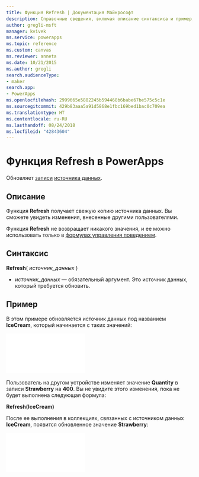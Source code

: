 ```yaml
---
title: Функция Refresh | Документация Майкрософт
description: Справочные сведения, включая описание синтаксиса и пример, для функции Refresh в PowerApps
author: gregli-msft
manager: kvivek
ms.service: powerapps
ms.topic: reference
ms.custom: canvas
ms.reviewer: anneta
ms.date: 10/21/2015
ms.author: gregli
search.audienceType:
- maker
search.app:
- PowerApps
ms.openlocfilehash: 2999665e5882245b594468b6babe67be575c5c1e
ms.sourcegitcommit: 429b83aaa5a91d5868e1fbc169bed1bac0c709ea
ms.translationtype: HT
ms.contentlocale: ru-RU
ms.lasthandoff: 08/24/2018
ms.locfileid: "42843604"
---
```

# <a name="refresh-function-in-powerapps"></a>Функция Refresh в PowerApps
Обновляет [записи](../working-with-tables.md#records) [источника данных](../working-with-data-sources.md).

## <a name="description"></a>Описание
Функция **Refresh** получает свежую копию источника данных.  Вы сможете увидеть изменения, внесенные другими пользователями.

Функция **Refresh** не возвращает никакого значения, и ее можно использовать только в [формулах управления поведением](../working-with-formulas-in-depth.md).

## <a name="syntax"></a>Синтаксис
**Refresh**( *источник_данных* )

* *источник_данных* — обязательный аргумент. Это источник данных, который требуется обновить.

## <a name="example"></a>Пример
В этом примере обновляется источник данных под названием **IceCream**, который начинается с таких значений:

![](media/function-refresh/icecream.png)

Пользователь на другом устройстве изменяет значение **Quantity** в записи **Strawberry** на **400**.  Вы не увидите этого изменения, пока не будет выполнена следующая формула:

**Refresh(IceCream)**

После ее выполнения в коллекциях, связанных с источником данных **IceCream**, появится обновленное значение **Strawberry**:

![](media/function-refresh/icecream-after.png)


